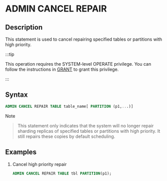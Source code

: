 ---
---

# ADMIN CANCEL REPAIR

## Description

This statement is used to cancel repairing specified tables or partitions with high priority.

:::tip

This operation requires the SYSTEM-level OPERATE privilege. You can follow the instructions in [GRANT](../account-management/GRANT.md) to grant this privilege.

:::

## Syntax

```sql
ADMIN CANCEL REPAIR TABLE table_name[ PARTITION (p1,...)]
```

Note
>
> This statement only indicates that the system will no longer repair sharding replicas of specified tables or partitions with high priority. It still repairs these copies by default scheduling.

## Examples

1. Cancel high priority repair

    ```sql
    ADMIN CANCEL REPAIR TABLE tbl PARTITION(p1);
    ```
